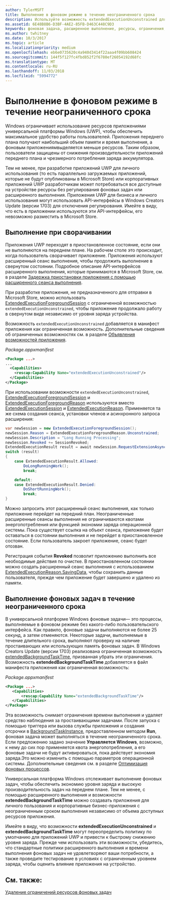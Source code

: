 ```yaml
---
author: TylerMSFT
title: Выполнение в фоновом режиме в течение неограниченного срока
description: Используйте возможность extendedExecutionUnconstrained для выполнения фоновой задачи или расширенного сеанса выполнения в фоновом режиме в течение неограниченного срока.
ms.assetid: 6E48B8B6-D3BF-4AE2-85FB-D463C448C9D3
keywords: фоновая задача, расширенное выполнение, ресурсы, ограничения, фоновой задачи
ms.author: twhitney
ms.date: 10/3/2017
ms.topic: article
ms.localizationpriority: medium
ms.openlocfilehash: eb6e0735620c4a940d3414f22aaa4f09bb608424
ms.sourcegitcommit: 144f5f127fc4fbd852f2f6780ef26054192d68fc
ms.translationtype: MT
ms.contentlocale: ru-RU
ms.lasthandoff: 11/03/2018
ms.locfileid: "5994772"
---
```

# <a name="run-in-the-background-indefinitely"></a>Выполнение в фоновом режиме в течение неограниченного срока

Windows ограничивает использование ресурсов приложениями универсальной платформы Windows (UWP), чтобы обеспечить максимальное удобство работы пользователей. Приложения переднего плана получают наибольший объем памяти и время выполнения, а фоновым приложениямвыделяется меньше ресурсов. Таким образом, пользователи защищены от снижения производительности приложений переднего плана и чрезмерного потребления заряда аккумулятора.

Тем не менее, при разработке приложений UWP для личного использования (то есть параллельно загружаемых приложений, которые не будут опубликованы в Microsoft Store) или корпоративных приложений UWP разработчикам может потребоваться все доступные на устройстве ресурсы без регулирования фоновых задач или расширенного выполнения. Приложения UWP для бизнеса и личного использования могут использовать API-интерфейсы в Windows Creators Update (версии 1703) для отключения регулирования. Имейте в виду, что есть в приложении используются эти API-интерфейсы, его невозможно разместить в Microsoft Store.

## <a name="run-while-minimized"></a>Выполнение при сворачивании

Приложения UWP переходят в приостановленное состояние, если они не выполняются на переднем плане. На рабочем столе это происходит, когда пользователь сворачивает приложение. Приложения используют расширенный сеанс выполнения, чтобы продолжить выполнение в свернутом состоянии. Подробное описание API-интерфейсов расширенного выполнения, которые принимаются в Microsoft Store, см. в разделе [Задержка приостановки приложения с помощью расширенного сеанса выполнения](https://docs.microsoft.com/windows/uwp/launch-resume/run-minimized-with-extended-execution).

При разработке приложения, не предназначенного для отправки в Microsoft Store, можно использовать [ExtendedExecutionForegroundSession](https://docs.microsoft.com/uwp/api/windows.applicationmodel.extendedexecution.foreground.extendedexecutionforegroundsession) с ограниченной возможностью `extendedExecutionUnconstrained`, чтобы приложение продолжало работу в свернутом виде независимо от уровня заряда устройства.  

Возможность `extendedExecutionUnconstrained` добавляется в манифест приложения как ограниченная возможность. Дополнительные сведения об ограниченных возможностях см. в разделе [Объявления возможностей приложения](https://docs.microsoft.com/windows/uwp/packaging/app-capability-declarations).

_Package.appxmanifest_
```xml
<Package ...>
...
  <Capabilities>  
    <rescap:Capability Name="extendedExecutionUnconstrained"/>  
  </Capabilities>  
</Package>
```

При использовании возможности `extendedExecutionUnconstrained`, [ExtendedExecutionForegroundSession](https://docs.microsoft.com/uwp/api/windows.applicationmodel.extendedexecution.foreground.extendedexecutionforegroundsession) и [ExtendedExecutionForegroundReason](https://docs.microsoft.com/en-us/uwp/api/windows.applicationmodel.extendedexecution.foreground.extendedexecutionforegroundreason) используются вместо [ExtendedExecutionSession](https://docs.microsoft.com/uwp/api/windows.applicationmodel.extendedexecution.extendedexecutionsession) и [ExtendedExecutionReason](https://docs.microsoft.com/uwp/api/windows.applicationmodel.extendedexecution.extendedexecutionreason). Применяется та же схема создания сеанса, установки членов и асинхронного запроса расширения: 

```cs
var newSession = new ExtendedExecutionForegroundSession();  
newSession.Reason = ExtendedExecutionForegroundReason.Unconstrained;  
newSession.Description = "Long Running Processing";  
newSession.Revoked += SessionRevoked;  
ExtendedExecutionResult result = await newSession.RequestExtensionAsync();  
switch (result)  
{  
    case ExtendedExecutionResult.Allowed:  
        DoLongRunningWork();  
        break;  

    default:  
    case ExtendedExecutionResult.Denied:  
        DoShortRunningWork();  
        break;  
}
```

Можно запросить этот расширенный сеанс выполнения, как только приложение перейдет на передний план. Неограниченные расширенные сеансы выполнения не ограничиваются квотами энергопотребления или функцией экономии заряда операционной системы. Пока существует ссылка на объект сеанса, приложение будет оставаться в состоянии выполнения и не перейдет в приостановленное состояние. Если пользователь закроет приложение, сеанс будет отозван.

Регистрация события **Revoked** позволит приложению выполнить все необходимые действия по очистке. В приостановленном состоянии можно создать расширенный сеанс выполнения с использованием [ExtendedExecutionReason.SavingData](https://docs.microsoft.com/uwp/api/windows.applicationmodel.extendedexecution.extendedexecutionreason), чтобы сохранить данные пользователя, прежде чем приложение будет завершено и удалено из памяти.

## <a name="run-background-tasks-indefinitely"></a>Выполнение фоновых задач в течение неограниченного срока

В универсальной платформе Windows фоновые задачи— это процессы, выполняемые в фоновом режиме без какого-либо пользовательского интерфейса. Как правило, фоновые задачи выполняются не более 25 секунд, а затем отменяются. Некоторые задачи, выполняемые в течение длительного срока, выполняют проверку на наличие простаивающих или использующих память фоновых задач. В Windows Creators Update (версии 1703) реализована ограниченная возможность [extendedBackgroundTaskTime](https://docs.microsoft.com/windows/uwp/packaging/app-capability-declarations), призванная убрать эти ограничения. Возможность **extendedBackgroundTaskTime** добавляется в файл манифеста приложения как ограниченная возможность:

_Package.appxmanifest_
```xml
<Package ...>
   <Capabilities>  
       <rescap:Capability Name="extendedBackgroundTaskTime"/>  
   </Capabilities>  
</Package>
```

Эта возможность снимает ограничения времени выполнения и удаляет средство наблюдения за простаивающими задачами. После запуска с помощью триггера или вызова службы приложения и создания отсрочки в [BackgroundTaskInstance](https://docs.microsoft.com/uwp/api/Windows.ApplicationModel.Background.IBackgroundTaskInstance), предоставленном методом **Run**, фоновая задача может выполняться в течение неограниченного срока. Если предложению задано значение **Управляется Windows**, возможно, к нему до сих пор применяется квота энергопотребления, а его фоновые задачи не будут активироваться, пока действует экономия заряда.Это можно изменить с помощью параметров операционной системы. Дополнительные сведения см. в разделе [Оптимизация фоновых процессов](https://docs.microsoft.com/windows/uwp/debug-test-perf/optimize-background-activity).

Универсальная платформа Windows отслеживает выполнение фоновых задач, чтобы обеспечить экономию уровня заряда и высокую производительность задач на переднем плане. Тем не менее, с помощью расширенного выполнения и возможности **extendedBackgroundTaskTime** можно создавать приложения для личного пользования и корпоративные бизнес-приложения с неограниченным сроком выполнения независимо от объема доступных ресурсов приложения.

Имейте в виду, что возможности **extendedExecutionUnconstrained** и **extendedBackgroundTaskTime** могут переопределить политику по умолчанию для приложений UWP и привести к быстрому снижению уровня заряда. Прежде чем использовать эти возможности, убедитесь, что стандартные политики расширенного выполнения и времени выполнения фоновых задач не удовлетворяют ваши потребности, а также проведите тестирование в условиях с ограниченным уровнем заряда, чтобы оценить влияние приложения на устройство.

## <a name="see-also"></a>См. также:

[Удаление ограничений ресурсов фоновых задач](https://docs.microsoft.com/windows/application-management/enterprise-background-activity-controls)

